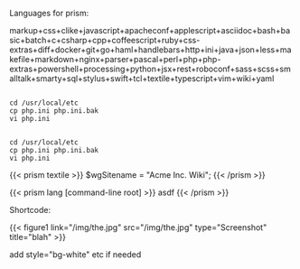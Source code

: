 Languages for prism:

markup+css+clike+javascript+apacheconf+applescript+asciidoc+bash+basic+batch+c+csharp+cpp+coffeescript+ruby+css-extras+diff+docker+git+go+haml+handlebars+http+ini+java+json+less+makefile+markdown+nginx+parser+pascal+perl+php+php-extras+powershell+processing+python+jsx+rest+roboconf+sass+scss+smalltalk+smarty+sql+stylus+swift+tcl+textile+typescript+vim+wiki+yaml

<pre class="command-line" data-user="me" data-host="mine">
<code class="language-bash">
cd /usr/local/etc
cp php.ini php.ini.bak
vi php.ini
</code></pre>

<pre class="command-line" data-user="root" data-host="mine">
<code class="language-bash">
cd /usr/local/etc
cp php.ini php.ini.bak
vi php.ini
</code></pre>

{{< prism textile >}}
$wgSitename = "Acme Inc. Wiki";
{{< /prism >}}

{{< prism lang [command-line root] >}}
asdf
{{< /prism >}}



Shortcode:

{{< figure1 link="/img/the.jpg" src="/img/the.jpg" type="Screenshot" title="blah" >}}

add style="bg-white" etc if needed
